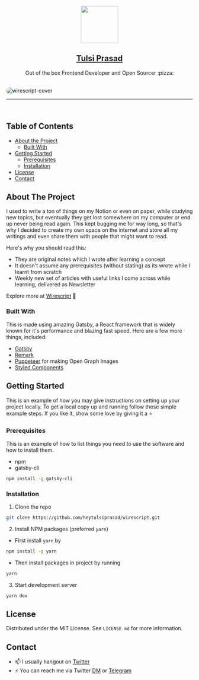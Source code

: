 <p align="center">
  <a href="https://wirescript.now.sh">
      <img width="100" src="https://image.flaticon.com/icons/svg/156/156155.svg" class="loaded">
    <h2 align="center">Tulsi Prasad</h2>
  </a>
</p> 
<p align="center">Out of the box Frontend Developer and Open Sourcer :pizza:</p>

<br/>

<img style="border-radius: 10px" src="https://i.imgur.com/XTZZHD3.png" alt="wirescript-cover">

<br />
<hr>
<br />

<!-- TABLE OF CONTENTS -->

## Table of Contents

- [About the Project](#about-the-project)
  - [Built With](#built-with)
- [Getting Started](#getting-started)
  - [Prerequisites](#prerequisites)
  - [Installation](#installation)
- [License](#license)
- [Contact](#contact)

<!-- ABOUT THE PROJECT -->

## About The Project

I used to write a ton of things on my Notion or even on paper, while studying new topics, but eventually they get lost somewhere on my computer or end up never being read again. This kept bugging me for way long, so that's why I decided to create my own space
on the internet and store all my writings and even share them with people that might want to read.

Here's why you should read this:

- They are original notes which I wrote after learning a concept
- It doesn't assume any prerequisites (without stating) as its wrote while I learnt from scratch
- Weekly new set of articles with useful links I come across while learning, delivered as Newsletter

Explore more at [Wirescript](https://wirescript.now.sh) :tada:

### Built With

This is made using amazing Gatsby, a React framework that is widely known for it's performance and blazing fast speed.
Here are a few more things, included:

- [Gatsby](https://www.gatsbyjs.com/)
- [Remark](https://remark.js.org/)
- [Puppeteer](https://pptr.dev/) for making Open Graph Images
- [Styled Components](https://styled-components.com/)

<!-- GETTING STARTED -->

## Getting Started

This is an example of how you may give instructions on setting up your project locally. To get a local copy up and running follow these simple example steps. If you like it, show some love by giving it a :star:

### Prerequisites

This is an example of how to list things you need to use the software and how to install them.

- npm
- gatsby-cli

```sh
npm install -g gatsby-cli
```

### Installation

1. Clone the repo

```sh
git clone https://github.com/heytulsiprasad/wirescript.git
```

2. Install NPM packages (preferred `yarn`)

- First install `yarn` by

```sh
npm install -g yarn
```

- Then install packages in project by running

```sh
yarn
```

3. Start development server

```sh
yarn dev
```

<!-- LICENSE -->

## License

Distributed under the MIT License. See `LICENSE.md` for more information.

<!-- CONTACT -->

## Contact

- 📫 I usually hangout on [Twitter](https://twitter.com/heytulsiprasad)
- ⚡ You can reach me via Twitter [DM](https://twitter.com/heytulsiprasad) or [Telegram](https://t.me/heytulsiprasad)
